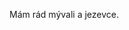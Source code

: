 Mám rád mývali a jezevce.

<!---
JanHousa/JanHousa is a ✨ special ✨ repository because its `README.md` (this file) appears on your GitHub profile.
You can click the Preview link to take a look at your changes.
--->
